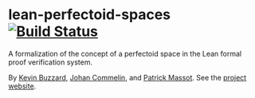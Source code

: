 # lean-perfectoid-spaces [![Build Status](https://travis-ci.org/leanprover-community/lean-perfectoid-spaces.svg?branch=master)](https://travis-ci.org/leanprover-community/lean-perfectoid-spaces)

A formalization of the concept of a perfectoid space in the Lean formal proof verification system.

By [Kevin Buzzard](http://wwwf.imperial.ac.uk/~buzzard/), [Johan Commelin](http://math.commelin.net/), and [Patrick Massot](https://www.math.u-psud.fr/~pmassot/). See the [project website](https://leanprover-community.github.io/lean-perfectoid-spaces/).

